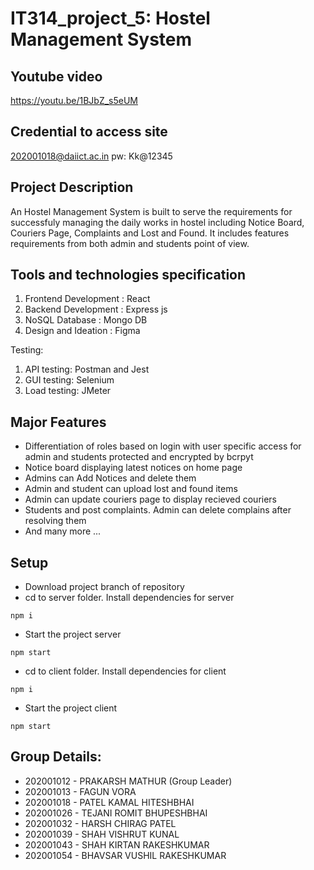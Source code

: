 # IT314_project_5: Hostel Management System

## Youtube video
https://youtu.be/1BJbZ_s5eUM

## Credential to access site
202001018@daiict.ac.in
pw: Kk@12345

## Project Description
An Hostel Management System is built to serve the requirements for successfuly managing the daily works in hostel including Notice Board, Couriers Page, Complaints and Lost and Found. It includes features requirements from both admin and students point of view. 

## Tools and technologies specification
1. Frontend Development : React
2. Backend Development : Express js
3. NoSQL Database : Mongo DB
4. Design and Ideation : Figma

Testing:
1. API testing: Postman and Jest
2. GUI testing: Selenium
3. Load testing: JMeter

## Major Features
- Differentiation of roles based on login with user specific access for admin and students protected and encrypted by bcrpyt
- Notice board displaying latest notices on home page
- Admins can Add Notices and delete them
- Admin and student can upload lost and found items
- Admin can update couriers page to display recieved couriers
- Students and post complaints. Admin can delete complains after resolving them
- And many more ...

## Setup
- Download project branch of repository
- cd to server folder. Install dependencies for server
```
npm i
```
- Start the project server
``` 
npm start
```
- cd to client folder. Install dependencies for client
```
npm i
```
- Start the project client
``` 
npm start
```

## Group Details:
- 202001012	-	PRAKARSH MATHUR (Group Leader)
- 202001013	-	FAGUN VORA
- 202001018	- PATEL KAMAL HITESHBHAI
- 202001026	-	TEJANI ROMIT BHUPESHBHAI
- 202001032	-	HARSH CHIRAG PATEL
- 202001039	-	SHAH VISHRUT KUNAL
- 202001043	-	SHAH KIRTAN RAKESHKUMAR
- 202001054	-	BHAVSAR VUSHIL RAKESHKUMAR
